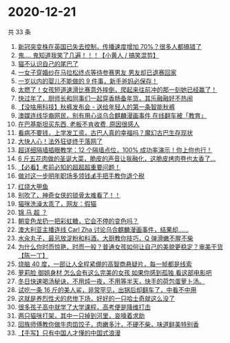 # 2020-12-21

共 33 条

<!-- BEGIN -->
<!-- 最后更新时间 Mon Dec 21 2020 23:11:08 GMT+0800 (CST) -->

1. [新冠突变株在英国已失去控制，传播速度增加
   70%？很多人都搞错了](https://www.zhihu.com/zvideo/1324443235616980992)
2. [鬼.... 鬼知道我笑了几遍！！！【小黄人 /
   搞笑混剪】](https://www.zhihu.com/zvideo/1324037974963879936)
3. [猫不认识自己的尾巴了](https://www.zhihu.com/zvideo/1323773853274374144)
4. [一女子穿婚纱在马拉松终点等待参赛男友
   男友却已退赛回家](https://www.zhihu.com/zvideo/1324392208208666624)
5. [一岁以内的婴儿不能做的 9 件事，新手爸妈必保存！](https://www.zhihu.com/zvideo/1324053129864851456)
6. [太燃了！女孩短道速滑比赛意外摔倒，爬起来往前冲的那一刻她已经赢了！](https://www.zhihu.com/zvideo/1324344117195956224)
7. [快过年了，厨师长和同事们一起穿香肠备年货，其乐融融好不热闹](https://www.zhihu.com/zvideo/1324353417507659776)
8. [【没啥用科技】秋裤发布会 -
   送给年轻人的第一条智能秋裤](https://www.zhihu.com/zvideo/1324309265583325184)
9. [澳媒连线华裔网民，别有用心谈乌合麒麟漫画事件
   在线翻车被「教育」](https://www.zhihu.com/zvideo/1324331336404647936)
10. [在巴基斯坦买东西, 老板不肯收费, 原因很感人](https://www.zhihu.com/zvideo/1324422412952489984)
11. [看病不要钱，上学发工资，古巴人真的幸福吗？魔幻古巴生存现状](https://www.zhihu.com/zvideo/1324387977406128128)
12. [大快人心！法外狂徒终于落网了](https://www.zhihu.com/zvideo/1324355496837947392)
13. [超详细隔墙插眼教学：12 个隔墙点位，100%
    成功率演示！你上你也行！](https://www.zhihu.com/zvideo/1324157049634947072)
14. [6
    斤五花肉做的圣诞大菜，脆皮的声音让我融化，这脆皮烤肉卷也太香了...](https://www.zhihu.com/zvideo/1324222028229361664)
15. [【必看】考前必知的超超超重要问题！](https://www.zhihu.com/zvideo/1324294532959842304)
16. [做对这一步明年职场多领钱💰手把手教你退个税](https://www.zhihu.com/zvideo/1323617451582685184)
17. [红烧大甲鱼](https://www.zhihu.com/zvideo/1323943448903057408)
18. [别吹了，神奇女侠的锁骨太难看了！！](https://www.zhihu.com/zvideo/1324055490268221440)
19. [猫咪洗澡太乖了，网友：假猫](https://www.zhihu.com/zvideo/1322842500478631936)
20. [锦 马 超 ？](https://www.zhihu.com/zvideo/1324062640868761600)
21. [朝变色龙扔一把彩虹糖，它会不停的变色吗？](https://www.zhihu.com/zvideo/1324055772003794944)
22. [澳大利亚主播连线 Carl Zha
    讨论乌合麒麟漫画事件，结果却......](https://www.zhihu.com/zvideo/1323993830183047168)
23. [水汆丸子，最忌放淀粉和料酒，大厨教你技巧，Q
    弹滑嫩不腥不柴](https://www.zhihu.com/zvideo/1324000323178962944)
24. [为什么你时而惊艳，时而一般？普通女孩如何让自己的美貌更稳定？审美干货【陈一丁】](https://www.zhihu.com/zvideo/1323957798510620672)
25. [烧脑 40
    度，一部让人全程紧绷的高智商悬疑片，每一帧都是线索](https://www.zhihu.com/zvideo/1323978119821008896)
26. [萝莉脸 御姐身材 怎么会有这么完美的女孩 如果你感到孤独
    看这部电影吧](https://www.zhihu.com/zvideo/1322914500995956736)
27. [冬日快速喝汤秘诀，不用炖一夜，不用等半天，快手的荷包蛋萝卜汤。](https://www.zhihu.com/zvideo/1324044173923295232)
28. [试吃一条 16
    斤的美人鲨，非常罕见，出锅后却翻车了，中看不中用](https://www.zhihu.com/zvideo/1323717429759729664)
29. [这就是养烈性犬的悲惨下场，好好的一只哈士奇就这么没了](https://www.zhihu.com/zvideo/1323736699156221952)
30. [很多孩子高中就学了大学课程，高考便是降维打击](https://www.zhihu.com/zvideo/1323763987142598656)
31. [两只猫咪打架，其中一只掉到河里，哀嚎着求助](https://www.zhihu.com/zvideo/1323228936655175680)
32. [回族师傅教你做牛肉馅饺子，肉嫩多汁，不硬不柴，味道鲜美特别香](https://www.zhihu.com/zvideo/1323717197391474688)
33. [【手写】只有中国人才懂的中国式浪漫](https://www.zhihu.com/zvideo/1323719749089042432)

<!-- END -->
